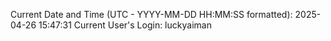 Current Date and Time (UTC - YYYY-MM-DD HH:MM:SS formatted): 2025-04-26 15:47:31
Current User's Login: luckyaiman
